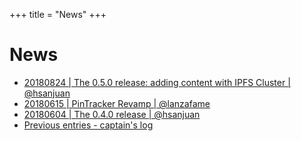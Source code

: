 +++
title = "News"
+++

# News

* [20180824 | The 0.5.0 release: adding content with IPFS Cluster | @hsanjuan](20180824_0.5.0_release)
* [20180615 | PinTracker Revamp | @lanzafame](20180615_pintracker_revamp)
* [20180604 | The 0.4.0 release | @hsanjuan](20180604_0.4.0_release)
* [Previous entries - captain's log](captains_log)
